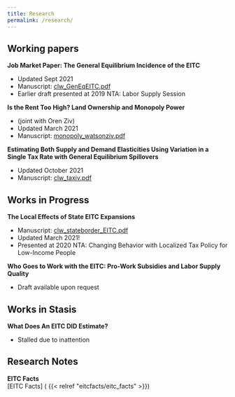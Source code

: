 ```yaml
---
title: Research
permalink: /research/
---
```


## Working papers

**Job Market Paper: The General Equilibrium Incidence of the EITC**  
- Updated Sept 2021   
- Manuscript: [clw_GenEqEITC.pdf](/files/papers/clw_GenEqEITC.pdf)   
- Earlier draft presented at 2019 NTA: Labor Supply Session  

**Is the Rent Too High? Land Ownership and Monopoly Power**  
- (joint with Oren Ziv)  
- Updated March 2021  
- Manuscript: [monopoly_watsonziv.pdf](/files/papers/monopoly_watsonziv.pdf)  

**Estimating Both Supply and Demand Elasticities Using Variation in a Single Tax Rate with General Equilibrium Spillovers**  
- Updated October 2021  
- Manuscript: [clw_taxiv.pdf](/files/papers/clw_taxiv.pdf)  

## Works in Progress

**The Local Effects of State EITC Expansions**  
- Manuscript: [clw_stateborder_EITC.pdf](/files/papers/clw_stateborder_EITC.pdf)   
- Updated March 2021!  
- Presented at 2020 NTA: Changing Behavior with Localized Tax Policy for Low-Income People

**Who Goes to Work with the EITC: Pro-Work Subsidies and Labor Supply Quality**  
- Draft available upon request


## Works in Stasis

**What Does An EITC DID Estimate?**  
- Stalled due to inattention

## Research Notes

**EITC Facts**  
[EITC Facts] ( {{< relref "eitcfacts/eitc_facts" >}})
